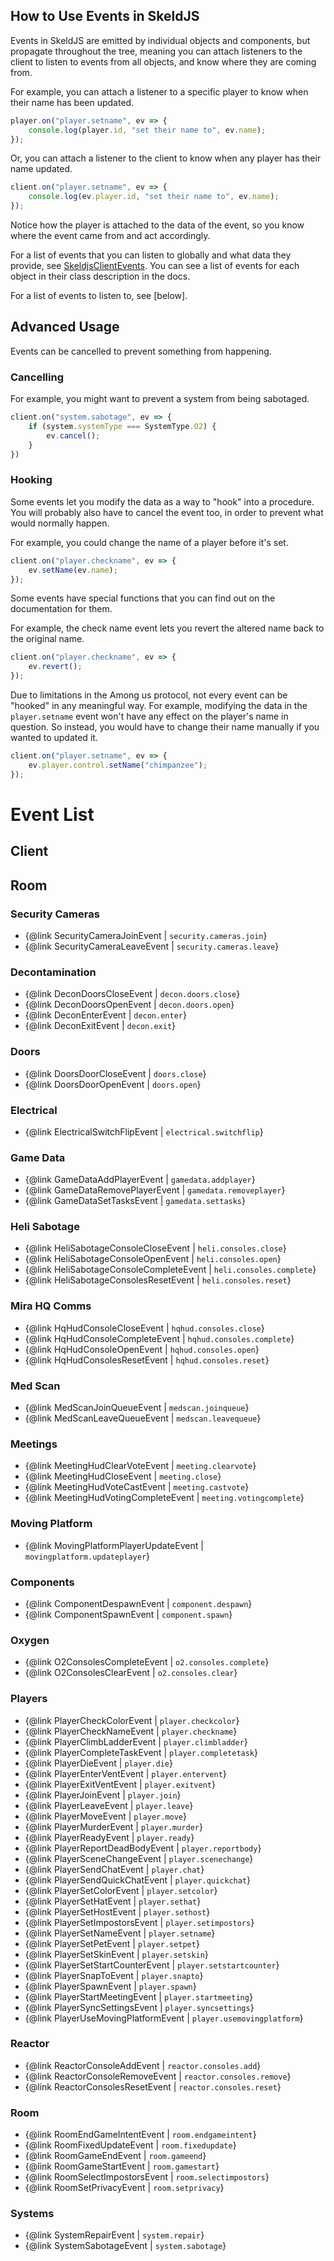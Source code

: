 ## How to Use Events in SkeldJS

Events in SkeldJS are emitted by individual objects and components, but propagate throughout the tree, meaning you can attach listeners to the client to listen to events from all objects, and know where they are coming from.

For example, you can attach a listener to a specific player to know when their name has been updated.
```ts
player.on("player.setname", ev => {
    console.log(player.id, "set their name to", ev.name);
});
```
Or, you can attach a listener to the client to know when any player has their name updated.
```ts
client.on("player.setname", ev => {
    console.log(ev.player.id, "set their name to", ev.name);
});
```

Notice how the player is attached to the data of the event, so you know where the event came from and act accordingly.

For a list of events that you can listen to globally and what data they provide, see [SkeldjsClientEvents](/interfaces/client.skeldjsclientevents). You can see a list of events for each object in their class description in the docs.

For a list of events to listen to, see [below].

## Advanced Usage

Events can be cancelled to prevent something from happening.

### Cancelling

For example, you might want to prevent a system from being sabotaged.
```ts
client.on("system.sabotage", ev => {
    if (system.systemType === SystemType.O2) {
        ev.cancel();
    }
})
```

### Hooking
Some events let you modify the data as a way to "hook" into a procedure. You will probably also have to cancel the event too, in order to prevent what would normally happen.

For example, you could change the name of a player before it's set.
```ts
client.on("player.checkname", ev => {
    ev.setName(ev.name);
});
```

Some events have special functions that you can find out on the documentation for them.

For example, the check name event lets you revert the altered name back to the original name.
```ts
client.on("player.checkname", ev => {
    ev.revert();
});
```

Due to limitations in the Among us protocol, not every event can be "hooked" in any meaningful way. For example, modifying the data in the `player.setname` event won't have any effect on the player's name in question. So instead, you would have to change their name manually if you wanted to updated it.

```ts
client.on("player.setname", ev => {
    ev.player.control.setName("chimpanzee");
});
```

# Event List

## Client

## Room
### Security Cameras
* {@link SecurityCameraJoinEvent | `security.cameras.join`}
* {@link SecurityCameraLeaveEvent | `security.cameras.leave`}

### Decontamination
* {@link DeconDoorsCloseEvent | `decon.doors.close`}
* {@link DeconDoorsOpenEvent | `decon.doors.open`}
* {@link DeconEnterEvent | `decon.enter`}
* {@link DeconExitEvent | `decon.exit`}

### Doors
* {@link DoorsDoorCloseEvent | `doors.close`}
* {@link DoorsDoorOpenEvent | `doors.open`}

### Electrical
* {@link ElectricalSwitchFlipEvent | `electrical.switchflip`}

### Game Data
* {@link GameDataAddPlayerEvent | `gamedata.addplayer`}
* {@link GameDataRemovePlayerEvent | `gamedata.removeplayer`}
* {@link GameDataSetTasksEvent | `gamedata.settasks`}

### Heli Sabotage
* {@link HeliSabotageConsoleCloseEvent | `heli.consoles.close`}
* {@link HeliSabotageConsoleOpenEvent | `heli.consoles.open`}
* {@link HeliSabotageConsoleCompleteEvent | `heli.consoles.complete`}
* {@link HeliSabotageConsolesResetEvent | `heli.consoles.reset`}

### Mira HQ Comms
* {@link HqHudConsoleCloseEvent | `hqhud.consoles.close`}
* {@link HqHudConsoleCompleteEvent | `hqhud.consoles.complete`}
* {@link HqHudConsoleOpenEvent | `hqhud.consoles.open`}
* {@link HqHudConsolesResetEvent | `hqhud.consoles.reset`}

### Med Scan
* {@link MedScanJoinQueueEvent | `medscan.joinqueue`}
* {@link MedScanLeaveQueueEvent | `medscan.leavequeue`}

### Meetings
* {@link MeetingHudClearVoteEvent | `meeting.clearvote`}
* {@link MeetingHudCloseEvent | `meeting.close`}
* {@link MeetingHudVoteCastEvent | `meeting.castvote`}
* {@link MeetingHudVotingCompleteEvent | `meeting.votingcomplete`}

### Moving Platform
* {@link MovingPlatformPlayerUpdateEvent | `movingplatform.updateplayer`}

### Components
* {@link ComponentDespawnEvent | `component.despawn`}
* {@link ComponentSpawnEvent | `component.spawn`}

### Oxygen
* {@link O2ConsolesCompleteEvent | `o2.consoles.complete`}
* {@link O2ConsolesClearEvent | `o2.consoles.clear`}

### Players
* {@link PlayerCheckColorEvent | `player.checkcolor`}
* {@link PlayerCheckNameEvent | `player.checkname`}
* {@link PlayerClimbLadderEvent | `player.climbladder`}
* {@link PlayerCompleteTaskEvent | `player.completetask`}
* {@link PlayerDieEvent | `player.die`}
* {@link PlayerEnterVentEvent | `player.entervent`}
* {@link PlayerExitVentEvent | `player.exitvent`}
* {@link PlayerJoinEvent | `player.join`}
* {@link PlayerLeaveEvent | `player.leave`}
* {@link PlayerMoveEvent | `player.move`}
* {@link PlayerMurderEvent | `player.murder`}
* {@link PlayerReadyEvent | `player.ready`}
* {@link PlayerReportDeadBodyEvent | `player.reportbody`}
* {@link PlayerSceneChangeEvent | `player.scenechange`}
* {@link PlayerSendChatEvent | `player.chat`}
* {@link PlayerSendQuickChatEvent | `player.quickchat`}
* {@link PlayerSetColorEvent | `player.setcolor`}
* {@link PlayerSetHatEvent | `player.sethat`}
* {@link PlayerSetHostEvent | `player.sethost`}
* {@link PlayerSetImpostorsEvent | `player.setimpostors`}
* {@link PlayerSetNameEvent | `player.setname`}
* {@link PlayerSetPetEvent | `player.setpet`}
* {@link PlayerSetSkinEvent | `player.setskin`}
* {@link PlayerSetStartCounterEvent | `player.setstartcounter`}
* {@link PlayerSnapToEvent | `player.snapto`}
* {@link PlayerSpawnEvent | `player.spawn`}
* {@link PlayerStartMeetingEvent | `player.startmeeting`}
* {@link PlayerSyncSettingsEvent | `player.syncsettings`}
* {@link PlayerUseMovingPlatformEvent | `player.usemovingplatform`}

### Reactor
* {@link ReactorConsoleAddEvent | `reactor.consoles.add`}
* {@link ReactorConsoleRemoveEvent | `reactor.consoles.remove`}
* {@link ReactorConsolesResetEvent | `reactor.consoles.reset`}

### Room
* {@link RoomEndGameIntentEvent | `room.endgameintent`}
* {@link RoomFixedUpdateEvent | `room.fixedupdate`}
* {@link RoomGameEndEvent | `room.gameend`}
* {@link RoomGameStartEvent | `room.gamestart`}
* {@link RoomSelectImpostorsEvent | `room.selectimpostors`}
* {@link RoomSetPrivacyEvent | `room.setprivacy`}

### Systems
* {@link SystemRepairEvent | `system.repair`}
* {@link SystemSabotageEvent | `system.sabotage`}
